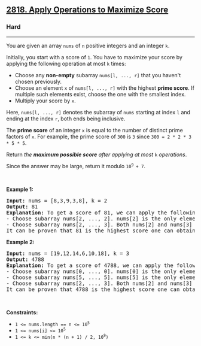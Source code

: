 <h2><a href="https://leetcode.com/problems/apply-operations-to-maximize-score/description/?envType=daily-question&envId=2025-03-29">2818. Apply Operations to Maximize Score</a></h2><h3>Hard</h3><hr><p>You are given an array <code>nums</code> of <code>n</code> positive integers and an integer <code>k</code>.</p>

<p>Initially, you start with a score of <code>1</code>. You have to maximize your score by applying the following operation at most <code>k</code> times:</p>

<ul>
	<li>Choose any <strong>non-empty</strong> subarray <code>nums[l, ..., r]</code> that you haven&#39;t chosen previously.</li>
	<li>Choose an element <code>x</code> of <code>nums[l, ..., r]</code> with the highest <strong>prime score</strong>. If multiple such elements exist, choose the one with the smallest index.</li>
	<li>Multiply your score by <code>x</code>.</li>
</ul>

<p>Here, <code>nums[l, ..., r]</code> denotes the subarray of <code>nums</code> starting at index <code>l</code> and ending at the index <code>r</code>, both ends being inclusive.</p>

<p>The <strong>prime score</strong> of an integer <code>x</code> is equal to the number of distinct prime factors of <code>x</code>. For example, the prime score of <code>300</code> is <code>3</code> since <code>300 = 2 * 2 * 3 * 5 * 5</code>.</p>

<p>Return <em>the <strong>maximum possible score</strong> after applying at most </em><code>k</code><em> operations</em>.</p>

<p>Since the answer may be large, return it modulo <code>10<sup>9 </sup>+ 7</code>.</p>

<p>&nbsp;</p>
<p><strong class="example">Example 1:</strong></p>

<pre>
<strong>Input:</strong> nums = [8,3,9,3,8], k = 2
<strong>Output:</strong> 81
<strong>Explanation:</strong> To get a score of 81, we can apply the following operations:
- Choose subarray nums[2, ..., 2]. nums[2] is the only element in this subarray. Hence, we multiply the score by nums[2]. The score becomes 1 * 9 = 9.
- Choose subarray nums[2, ..., 3]. Both nums[2] and nums[3] have a prime score of 1, but nums[2] has the smaller index. Hence, we multiply the score by nums[2]. The score becomes 9 * 9 = 81.
It can be proven that 81 is the highest score one can obtain.</pre>

<p><strong class="example">Example 2:</strong></p>

<pre>
<strong>Input:</strong> nums = [19,12,14,6,10,18], k = 3
<strong>Output:</strong> 4788
<strong>Explanation:</strong> To get a score of 4788, we can apply the following operations: 
- Choose subarray nums[0, ..., 0]. nums[0] is the only element in this subarray. Hence, we multiply the score by nums[0]. The score becomes 1 * 19 = 19.
- Choose subarray nums[5, ..., 5]. nums[5] is the only element in this subarray. Hence, we multiply the score by nums[5]. The score becomes 19 * 18 = 342.
- Choose subarray nums[2, ..., 3]. Both nums[2] and nums[3] have a prime score of 2, but nums[2] has the smaller index. Hence, we multipy the score by nums[2]. The score becomes 342 * 14 = 4788.
It can be proven that 4788 is the highest score one can obtain.
</pre>

<p>&nbsp;</p>
<p><strong>Constraints:</strong></p>

<ul>
	<li><code>1 &lt;= nums.length == n &lt;= 10<sup>5</sup></code></li>
	<li><code>1 &lt;= nums[i] &lt;= 10<sup>5</sup></code></li>
	<li><code>1 &lt;= k &lt;= min(n * (n + 1) / 2, 10<sup>9</sup>)</code></li>
</ul>
